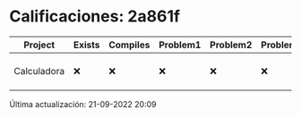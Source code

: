 # Calificaciones: 2a861f
|Project|Exists|Compiles|Problem1|Problem2|Problem3|Extra|CommitHash|CommitDate|CheckDate|Comments|DueDate|Grade|
|-|-|-|-|-|-|-|-|-|-|-|-|-|
|Calculadora|❌|❌|❌|❌|❌|❌|NA|NA|21-09-2022 20:09:38|No se encontró el archivo en PracticasCompuI/Calculadora/Calculadora.cpp|28-09-2022 21:00:00|5|

Última actualización: 21-09-2022 20:09